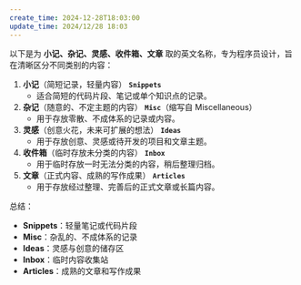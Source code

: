 ```yaml
---
create_time: 2024-12-28T18:03:00
update_time: 2024/12/28 18:03
---
```


以下是为 **小记、杂记、灵感、收件箱、文章** 取的英文名称，专为程序员设计，旨在清晰区分不同类别的内容：
1. **小记**（简短记录，轻量内容）
    **`Snippets`**
    - 适合简短的代码片段、笔记或单个知识点的记录。
2. **杂记**（随意的、不定主题的内容）
    **`Misc`**（缩写自 Miscellaneous）
    - 用于存放零散、不成体系的记录或内容。
3. **灵感**（创意火花，未来可扩展的想法）
    **`Ideas`**
    - 用于存放创意、灵感或待开发的项目和文章主题。
4. **收件箱**（临时存放未分类的内容）
    **`Inbox`**
    - 用于临时存放一时无法分类的内容，稍后整理归档。
5. **文章**（正式内容、成熟的写作成果）
    **`Articles`**
    - 用于存放经过整理、完善后的正式文章或长篇内容。

总结：
- **Snippets**：轻量笔记或代码片段
- **Misc**：杂乱的、不成体系的记录
- **Ideas**：灵感与创意的储存区
- **Inbox**：临时内容收集站
- **Articles**：成熟的文章和写作成果
